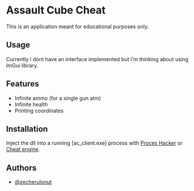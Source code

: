 # Assault Cube Cheat
This is an application meant for educational purposes only.


## Usage

Currently i dont have an interface implemented but i'm thinking about using ImGui library.

## Features

- Infinite ammo (for a single gun atm)
- Infinite health
- Printing coordinates


## Installation

Inject the dll into a running [ac_client.exe] process with [Proces Hacker]("https://processhacker.sourceforge.io/) or [Cheat engine](https://www.cheatengine.org/).


    
## Authors

- [@zecheruIonut](https://github.com/zecheruIonut)

